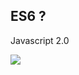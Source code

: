 ## ES6 ?

Javascript 2.0

<img src="http://24.media.tumblr.com/0d48529ac6bb9428556a44713d9f7e55/tumblr_mkjk4hb8Cb1rke1amo1_500.gif"  class="noborder"/>
